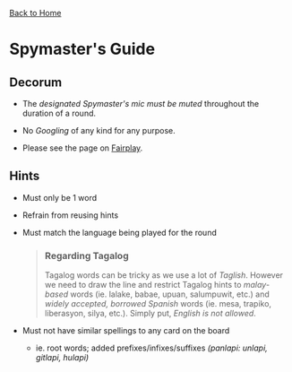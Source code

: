 [Back to Home](./README.md)

# Spymaster's Guide

## Decorum

- The _designated Spymaster's mic must be muted_ throughout the duration of a round.

- No _Googling_ of any kind for any purpose.

- Please see the page on [Fairplay](./fairplay.md).

## Hints

- Must only be 1 word

- Refrain from reusing hints

- Must match the language being played for the round

  > ### Regarding Tagalog
  >
  > Tagalog words can be tricky as we use a lot of _Taglish_. However we need to draw the line and restrict Tagalog hints to _malay-based_ words (ie. lalake, babae, upuan, salumpuwit, etc.) and _widely accepted, borrowed Spanish_ words (ie. mesa, trapiko, liberasyon, silya, etc.). Simply put, _English is not allowed_.

- Must not have similar spellings to any card on the board

  - ie. root words; added prefixes/infixes/suffixes _(panlapi: unlapi, gitlapi, hulapi)_
